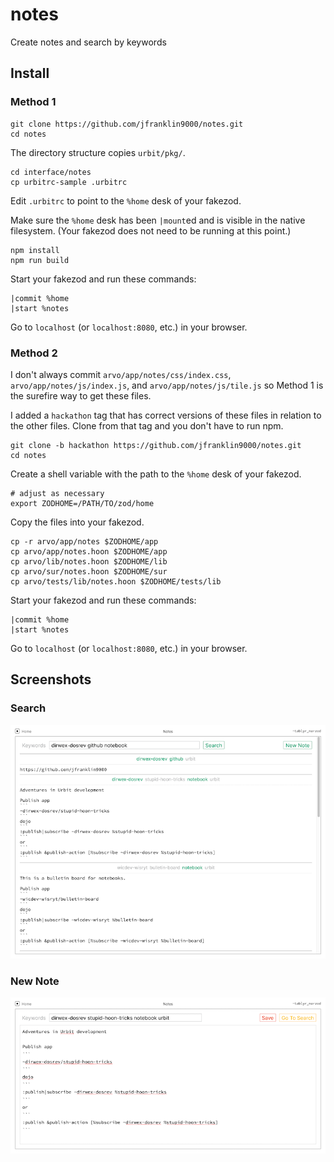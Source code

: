 # notes

Create notes and search by keywords

## Install

### Method 1

```
git clone https://github.com/jfranklin9000/notes.git
cd notes
```

The directory structure copies `urbit/pkg/`.

```
cd interface/notes
cp urbitrc-sample .urbitrc
```

Edit `.urbitrc` to point to the `%home` desk of your fakezod.

Make sure the `%home` desk has been `|mount`ed and is visible
in the native filesystem.  (Your fakezod does not need to be
running at this point.)

```
npm install
npm run build
```

Start your fakezod and run these commands:

```
|commit %home
|start %notes
```

Go to `localhost` (or `localhost:8080`, etc.) in your browser.

### Method 2

I don't always commit `arvo/app/notes/css/index.css`,
`arvo/app/notes/js/index.js`, and `arvo/app/notes/js/tile.js`
so Method 1 is the surefire way to get these files.

I added a `hackathon` tag that has correct versions of
these files in relation to the other files.  Clone from
that tag and you don't have to run npm.

```
git clone -b hackathon https://github.com/jfranklin9000/notes.git
cd notes
```

Create a shell variable with the path to the `%home` desk of your fakezod.

```
# adjust as necessary
export ZODHOME=/PATH/TO/zod/home
```

Copy the files into your fakezod.

```
cp -r arvo/app/notes $ZODHOME/app
cp arvo/app/notes.hoon $ZODHOME/app
cp arvo/lib/notes.hoon $ZODHOME/lib
cp arvo/sur/notes.hoon $ZODHOME/sur
cp arvo/tests/lib/notes.hoon $ZODHOME/tests/lib
```

Start your fakezod and run these commands:

```
|commit %home
|start %notes
```

Go to `localhost` (or `localhost:8080`, etc.) in your browser.

## Screenshots

### Search

![Search](/images/search.png)

### New Note

![New Note](/images/new-note.png)
